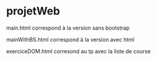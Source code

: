 # projetWeb

main.html correspond à la version sans bootstrap

mainWithBS.html correspond à la version avec html

exerciceDOM.html corresond au tp avec la liste de course
